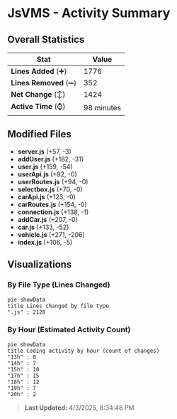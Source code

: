 # JsVMS - Activity Summary 

## Overall Statistics

| Stat                   | Value                                                             |
| ---------------------- | ----------------------------------------------------------------- |
| **Lines Added** (➕)   | 1776                                          |
| **Lines Removed** (➖) | 352                                        |
| **Net Change** (↕)    | 1424                |
| **Active Time** (⌚)   | 98 minutes |


## Modified Files
- **server.js** (+57, -3)
- **addUser.js** (+182, -31)
- **user.js** (+159, -54)
- **userApi.js** (+82, -0)
- **userRoutes.js** (+94, -0)
- **selectbox.js** (+70, -0)
- **carApi.js** (+123, -0)
- **carRoutes.js** (+154, -0)
- **connection.js** (+138, -1)
- **addCar.js** (+207, -0)
- **car.js** (+133, -52)
- **vehicle.js** (+271, -206)
- **index.js** (+106, -5)

## Visualizations

### By File Type (Lines Changed)

```mermaid
pie showData
title Lines changed by file type
".js" : 2128
```

### By Hour (Estimated Activity Count)

```mermaid
pie showData
title Coding activity by hour (count of changes)
"13h" : 8
"14h" : 7
"15h" : 10
"17h" : 15
"18h" : 12
"19h" : 7
"20h" : 2
```


> **Last Updated:** 4/3/2025, 8:34:48 PM